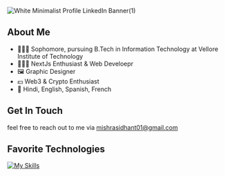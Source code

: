 ![White Minimalist Profile LinkedIn Banner(1)](https://github.com/SidhantCodes/SidhantCodes/assets/127239653/67202ab1-f05a-4b16-8f40-1c41d96f07fb)

## About Me
- 🧑🏼‍🎓 Sophomore, pursuing B.Tech in Information Technology at Vellore Institute of Technology
- 👨🏼‍💻 NextJs Enthusiast & Web Develoepr
- 🖼️ Graphic Designer
- 💵 Web3 & Crypto Enthusiast
- 📒 Hindi, English, Spanish, French
## Get In Touch

feel free to reach out to me via mishrasidhant01@gmail.com 

## Favorite Technologies

[![My Skills](https://skillicons.dev/icons?i=py,c,cpp,java,html,css,javascript,bootstrap,tailwind,react,angular,nextjs,nodejs,git,docker,figma,mysql,r,anaconda,flask,django,powershell,ps,ai)](https://skillicons.dev)

